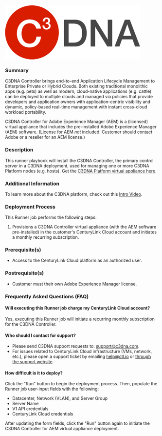 ![C3DNA Logo](https://raw.githubusercontent.com/clc-runner/Assets/master/c3dna.png)

### Summary
C3DNA Controller brings end-to-end Application Lifecycle Management to Enterprise Private or Hybrid Clouds. Both existing traditional monolithic apps (e.g. pets) as well as modern, cloud-native applications (e.g. cattle) can be deployed to multiple clouds and managed via policies that provide developers and application owners with application-centric visibility and dynamic, policy-based real-time management with instant cross-cloud workload portability.  

C3DNA Controller for Adobe Experience Manager (AEM) is a (licensed) virtual appliance that includes the pre-installed Adobe Experience Manager (AEM) software. (License for AEM *not* included. Customer should contact Adobe or a reseller for an AEM license.)

### Description
This runner playbook will install the C3DNA Controller, the primary control server in a C3DNA deployment, used for managing one or more C3DNA Platform nodes (e.g. hosts). Get the [C3DNA Platform virtual appliance here](https://www.ctl.io/marketplace/partner/DIME/product/C3DNA%20AEM%20Controller/).

### Additional Information
To learn more about the C3DNA platform, check out this [Intro Video](http://c3dna.com/videos.html).

### Deployment Process
This Runner job performs the following steps:

1. Provisions a C3DNA Controller virtual appliance (with the AEM software pre-installed) in the customer's CenturyLink Cloud account and initiates a monthly recurring subscription.

### Prerequisite(s)
* Access to the CenturyLink Cloud platform as an authorized user.

### Postrequisite(s)
* Customer must their own Adobe Experience Manager license.

### Frequently Asked Questions (FAQ)

#### Will executing this Runner job charge my CenturyLink Cloud account?
Yes, executing this Runner job will initiate a recurring monthly subscription for the C3DNA Controller.

#### Who should I contact for support?
* Please send C3DNA support requests to: [support@c3dna.com](mailto:support@c3dna.com).
* For issues related to CenturyLink Cloud infrastructure (VMs, network, etc.), please open a support ticket by emailing [help@ctl.io](mailto:help@ctl.io) or [through the support website](https://t3n.zendesk.com/tickets/new).

#### How difficult is it to deploy?
Click the "Run" button to begin the deployment process. Then, populate the Runner job user-input fields with the following:
* Datacenter, Network (VLAN), and Server Group
* Server Name
* V1 API credentials
* CenturyLink Cloud credentials

After updating the form fields, click the "Run" button again to initiate the C3DNA Controller for AEM virtual appliance deployment.
